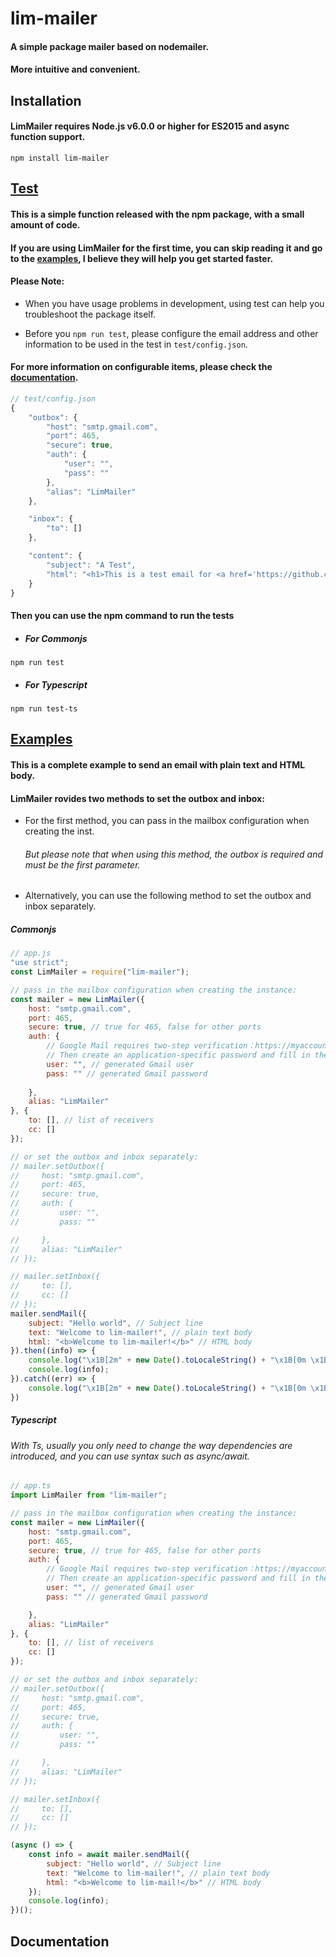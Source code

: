 # lim-mailer

#### A simple package mailer based on nodemailer.

#### More intuitive and convenient.

## Installation

#### LimMailer requires **Node.js v6.0.0** or higher for ES2015 and async function support.

```
npm install lim-mailer
```

## [Test](https://github.com/lim-kim930/lim-mailer/tree/main/test)

#### This is a simple function released with the npm package, with a small amount of code.

#### If you are using LimMailer for the first time, you can skip reading it and go to the [examples](https://github.com/lim-kim930/lim-mailer#examples), I believe they will help you get started faster.

#### Please Note:

- When you have usage problems in development, using test can help you troubleshoot the package itself.

- Before you `npm run test`, please configure the email address and other information to be used in the test in `test/config.json`.

#### For more information on configurable items, please check the [documentation](https://github.com/lim-kim930/lim-mailer#documentation).

```javascript
// test/config.json
{
    "outbox": {
        "host": "smtp.gmail.com",
        "port": 465,
        "secure": true,
        "auth": {
            "user": "",
            "pass": ""
        },
        "alias": "LimMailer"
    },

    "inbox": {
        "to": []
    },

    "content": {
        "subject": "A Test",
        "html": "<h1>This is a test email for <a href='https://github.com/lim-kim930/lim-emailer'>LimMailer</a></h1>"
    }
}
```

#### Then you can use the npm command to run the tests

- ##### For Commonjs

```
npm run test
```

- ##### For Typescript

```
npm run test-ts
```

## [Examples](https://github.com/lim-kim930/lim-mailer/tree/main/example)

#### This is a complete example to send an email with plain text and HTML body.



#### LimMailer rovides two methods to set the outbox and inbox:

- For the first method, you can pass in the mailbox configuration when creating the inst.
  
  ###### But please note that when using this method, the outbox is required and must be the first parameter.

- Alternatively, you can use the following method to set the outbox and inbox separately.

##### Commonjs

```javascript
// app.js
"use strict";
const LimMailer = require("lim-mailer");

// pass in the mailbox configuration when creating the instance:
const mailer = new LimMailer({
    host: "smtp.gmail.com",
    port: 465,
    secure: true, // true for 465, false for other ports
    auth: {
        // Google Mail requires two-step verification：https://myaccount.google.com/security
        // Then create an application-specific password and fill in the pass filed：https://myaccount.google.com/apppasswords
        user: "", // generated Gmail user
        pass: "" // generated Gmail password
        
    },
    alias: "LimMailer"
}, {
    to: [], // list of receivers
    cc: []
});

// or set the outbox and inbox separately:
// mailer.setOutbox({
//     host: "smtp.gmail.com",
//     port: 465,
//     secure: true,
//     auth: {
//         user: "",
//         pass: ""

//     },
//     alias: "LimMailer"
// });

// mailer.setInbox({
//     to: [],
//     cc: []
// });
mailer.sendMail({
    subject: "Hello world", // Subject line
    text: "Welcome to lim-mailer!", // plain text body
    html: "<b>Welcome to lim-mailer!</b>" // HTML body
}).then((info) => {
    console.log("\x1B[2m" + new Date().toLocaleString() + "\x1B[0m \x1B[32msuccess: \x1B[0m");
    console.log(info);
}).catch((err) => {
    console.log("\x1B[2m" + new Date().toLocaleString() + "\x1B[0m \x1B[31merror: \x1B[0m" + err);
})
```

##### Typescript

###### With Ts, usually you only need to change the way dependencies are introduced, and you can use syntax such as async/await.

```javascript
// app.ts
import LimMailer from "lim-mailer";

// pass in the mailbox configuration when creating the instance:
const mailer = new LimMailer({
    host: "smtp.gmail.com",
    port: 465,
    secure: true, // true for 465, false for other ports
    auth: {
        // Google Mail requires two-step verification：https://myaccount.google.com/security
        // Then create an application-specific password and fill in the pass filed：https://myaccount.google.com/apppasswords
        user: "", // generated Gmail user
        pass: "" // generated Gmail password

    },
    alias: "LimMailer"
}, {
    to: [], // list of receivers
    cc: []
});

// or set the outbox and inbox separately:
// mailer.setOutbox({
//     host: "smtp.gmail.com",
//     port: 465,
//     secure: true,
//     auth: {
//         user: "",
//         pass: ""

//     },
//     alias: "LimMailer"
// });

// mailer.setInbox({
//     to: [],
//     cc: []
// });

(async () => {
    const info = await mailer.sendMail({
        subject: "Hello world", // Subject line
        text: "Welcome to lim-mailer!", // plain text body
        html: "<b>Welcome to lim-mail!</b>" // HTML body
    });
    console.log(info);
})();
```

## Documentation

